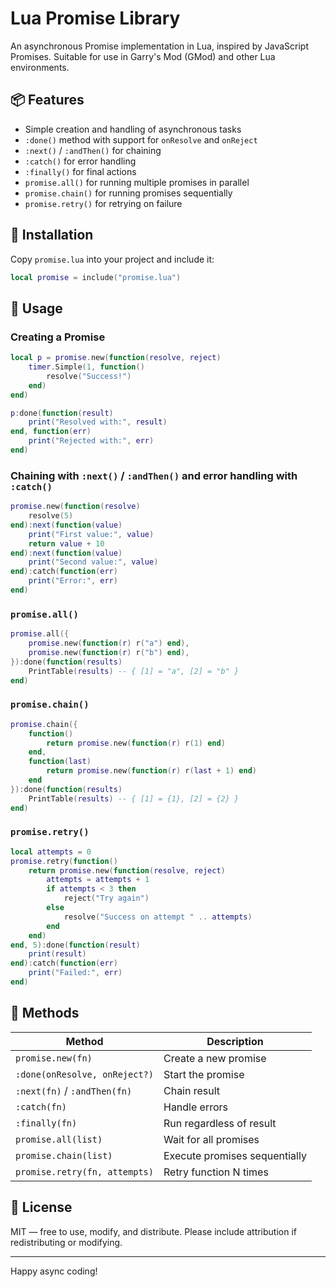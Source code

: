 # Lua Promise Library

An asynchronous Promise implementation in Lua, inspired by JavaScript Promises. Suitable for use in Garry's Mod (GMod) and other Lua environments.

## 📦 Features

- Simple creation and handling of asynchronous tasks
- `:done()` method with support for `onResolve` and `onReject`
- `:next()` / `:andThen()` for chaining
- `:catch()` for error handling
- `:finally()` for final actions
- `promise.all()` for running multiple promises in parallel
- `promise.chain()` for running promises sequentially
- `promise.retry()` for retrying on failure

## 🚀 Installation

Copy `promise.lua` into your project and include it:

```lua
local promise = include("promise.lua")
```

## 🔧 Usage

### Creating a Promise

```lua
local p = promise.new(function(resolve, reject)
    timer.Simple(1, function()
        resolve("Success!")
    end)
end)

p:done(function(result)
    print("Resolved with:", result)
end, function(err)
    print("Rejected with:", err)
end)
```

### Chaining with `:next()` / `:andThen()` and error handling with `:catch()`

```lua
promise.new(function(resolve)
    resolve(5)
end):next(function(value)
    print("First value:", value)
    return value + 10
end):next(function(value)
    print("Second value:", value)
end):catch(function(err)
    print("Error:", err)
end)
```

### `promise.all()`

```lua
promise.all({
    promise.new(function(r) r("a") end),
    promise.new(function(r) r("b") end),
}):done(function(results)
    PrintTable(results) -- { [1] = "a", [2] = "b" }
end)
```

### `promise.chain()`

```lua
promise.chain({
    function()
        return promise.new(function(r) r(1) end)
    end,
    function(last)
        return promise.new(function(r) r(last + 1) end)
    end
}):done(function(results)
    PrintTable(results) -- { [1] = {1}, [2] = {2} }
end)
```

### `promise.retry()`

```lua
local attempts = 0
promise.retry(function()
    return promise.new(function(resolve, reject)
        attempts = attempts + 1
        if attempts < 3 then
            reject("Try again")
        else
            resolve("Success on attempt " .. attempts)
        end
    end)
end, 5):done(function(result)
    print(result)
end):catch(function(err)
    print("Failed:", err)
end)
```

## 🧪 Methods

| Method                        | Description |
|------------------------------|-------------|
| `promise.new(fn)`            | Create a new promise |
| `:done(onResolve, onReject?)`| Start the promise |
| `:next(fn)` / `:andThen(fn)` | Chain result |
| `:catch(fn)`                 | Handle errors |
| `:finally(fn)`               | Run regardless of result |
| `promise.all(list)`          | Wait for all promises |
| `promise.chain(list)`        | Execute promises sequentially |
| `promise.retry(fn, attempts)`| Retry function N times |

## 📄 License

MIT — free to use, modify, and distribute. Please include attribution if redistributing or modifying.

---

Happy async coding!

